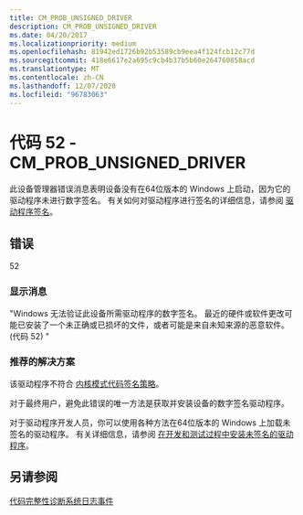 ```yaml
---
title: CM_PROB_UNSIGNED_DRIVER
description: CM_PROB_UNSIGNED_DRIVER
ms.date: 04/20/2017
ms.localizationpriority: medium
ms.openlocfilehash: 81942ed1726b92b53589cb9eea4f124fcb12c77d
ms.sourcegitcommit: 418e6617e2a695c9cb4b37b5b60e264760858acd
ms.translationtype: MT
ms.contentlocale: zh-CN
ms.lasthandoff: 12/07/2020
ms.locfileid: "96783063"
---
```

# <a name="code-52---cm_prob_unsigned_driver"></a>代码 52 - CM_PROB_UNSIGNED_DRIVER

此设备管理器错误消息表明设备没有在64位版本的 Windows 上启动，因为它的驱动程序未进行数字签名。 有关如何对驱动程序进行签名的详细信息，请参阅 [驱动程序签名](driver-signing.md)。

## <a name="error"></a>错误

52

### <a name="display-message"></a>显示消息

"Windows 无法验证此设备所需驱动程序的数字签名。 最近的硬件或软件更改可能已安装了一个未正确或已损坏的文件，或者可能是来自未知来源的恶意软件。  (代码 52) "

### <a name="recommended-resolution"></a>推荐的解决方案

该驱动程序不符合 [内核模式代码签名策略](kernel-mode-code-signing-policy--windows-vista-and-later-.md)。

对于最终用户，避免此错误的唯一方法是获取并安装设备的数字签名驱动程序。

对于驱动程序开发人员，你可以使用各种方法在64位版本的 Windows 上加载未签名的驱动程序。 有关详细信息，请参阅 [在开发和测试过程中安装未签名的驱动程序](installing-an-unsigned-driver-during-development-and-test.md)。

## <a name="see-also"></a>另请参阅

[代码完整性诊断系统日志事件](./code-integrity-diagnostic-system-log-events.md)

